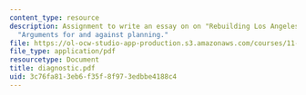 ```yaml
---
content_type: resource
description: Assignment to write an essay on on "Rebuilding Los Angeles," using Klosterman?s
  "Arguments for and against planning."
file: https://ol-ocw-studio-app-production.s3.amazonaws.com/courses/11-201-gateway-planning-action-fall-2007/3c76fa813eb6f35f8f973edbbe4188c4_diagnostic.pdf
file_type: application/pdf
resourcetype: Document
title: diagnostic.pdf
uid: 3c76fa81-3eb6-f35f-8f97-3edbbe4188c4
---
```

